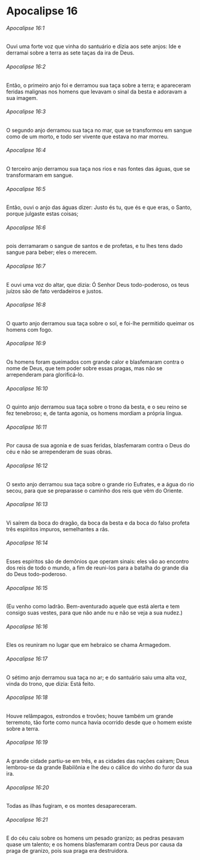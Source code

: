 # Apocalipse 16

###### Apocalipse 16:1

Ouvi uma forte voz que vinha do santuário e dizia aos sete anjos: Ide e derramai sobre a terra as sete taças da ira de Deus.

###### Apocalipse 16:2

Então, o primeiro anjo foi e derramou sua taça sobre a terra; e apareceram feridas malignas nos homens que levavam o sinal da besta e adoravam a sua imagem.

###### Apocalipse 16:3

O segundo anjo derramou sua taça no mar, que se transformou em sangue como de um morto, e todo ser vivente que estava no mar morreu.

###### Apocalipse 16:4

O terceiro anjo derramou sua taça nos rios e nas fontes das águas, que se transformaram em sangue.

###### Apocalipse 16:5

Então, ouvi o anjo das águas dizer: Justo és tu, que és e que eras, o Santo, porque julgaste estas coisas;

###### Apocalipse 16:6

pois derramaram o sangue de santos e de profetas, e tu lhes tens dado sangue para beber; eles o merecem.

###### Apocalipse 16:7

E ouvi uma voz do altar, que dizia: Ó Senhor Deus todo-poderoso, os teus juízos são de fato verdadeiros e justos.

###### Apocalipse 16:8

O quarto anjo derramou sua taça sobre o sol, e foi-lhe permitido queimar os homens com fogo.

###### Apocalipse 16:9

Os homens foram queimados com grande calor e blasfemaram contra o nome de Deus, que tem poder sobre essas pragas, mas não se arrependeram para glorificá-lo.

###### Apocalipse 16:10

O quinto anjo derramou sua taça sobre o trono da besta, e o seu reino se fez tenebroso; e, de tanta agonia, os homens mordiam a própria língua.

###### Apocalipse 16:11

Por causa de sua agonia e de suas feridas, blasfemaram contra o Deus do céu e não se arrependeram de suas obras.

###### Apocalipse 16:12

O sexto anjo derramou sua taça sobre o grande rio Eufrates, e a água do rio secou, para que se preparasse o caminho dos reis que vêm do Oriente.

###### Apocalipse 16:13

Vi saírem da boca do dragão, da boca da besta e da boca do falso profeta três espíritos impuros, semelhantes a rãs.

###### Apocalipse 16:14

Esses espíritos são de demônios que operam sinais: eles vão ao encontro dos reis de todo o mundo, a fim de reuni-los para a batalha do grande dia do Deus todo-poderoso.

###### Apocalipse 16:15

(Eu venho como ladrão. Bem-aventurado aquele que está alerta e tem consigo suas vestes, para que não ande nu e não se veja a sua nudez.)

###### Apocalipse 16:16

Eles os reuniram no lugar que em hebraico se chama Armagedom.

###### Apocalipse 16:17

O sétimo anjo derramou sua taça no ar; e do santuário saiu uma alta voz, vinda do trono, que dizia: Está feito.

###### Apocalipse 16:18

Houve relâmpagos, estrondos e trovões; houve também um grande terremoto, tão forte como nunca havia ocorrido desde que o homem existe sobre a terra.

###### Apocalipse 16:19

A grande cidade partiu-se em três, e as cidades das nações caíram; Deus lembrou-se da grande Babilônia e lhe deu o cálice do vinho do furor da sua ira.

###### Apocalipse 16:20

Todas as ilhas fugiram, e os montes desapareceram.

###### Apocalipse 16:21

E do céu caiu sobre os homens um pesado granizo; as pedras pesavam quase um talento; e os homens blasfemaram contra Deus por causa da praga de granizo, pois sua praga era destruidora.

